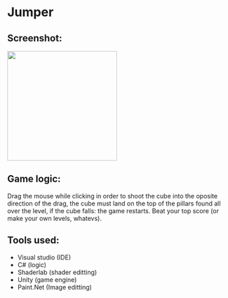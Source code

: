 # Jumper

## Screenshot:
<img src="Assets/valley of cubes GIF.gif" width="250"/>

## Game logic: 
Drag the mouse while clicking in order to shoot the cube into the oposite direction of the drag, the cube must land on the top of the pillars found all over the level, if the cube falls: the game restarts. Beat your top score (or make your own levels, whatevs).

## Tools used:
* Visual studio (IDE)
* C# (logic)
* Shaderlab (shader editting)
* Unity (game engine)
* Paint.Net (Image editting)
